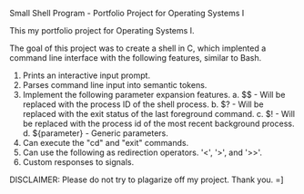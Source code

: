 Small Shell Program - Portfolio Project for Operating Systems I

This my portfolio project for Operating Systems I.

The goal of this project was to create a shell in C, which implented a command line interface with the following features, similar to Bash.

1. Prints an interactive input prompt.
2. Parses command line input into semantic tokens.
3. Implement the following parameter expansion features.
    a. $$ - Will be replaced with the process ID of the shell process.
    b. $? - Will be replaced with the exit status of the last foreground command.
    c. $! - Will be replaced with the process id of the most recent background process.
    d. ${parameter} - Generic parameters.
4. Can execute the "cd" and "exit" commands.
5. Can use the following as redirection operators. '<', '>', and '>>'.
6. Custom responses to signals.

DISCLAIMER: Please do not try to plagarize off my project. Thank you. =]
